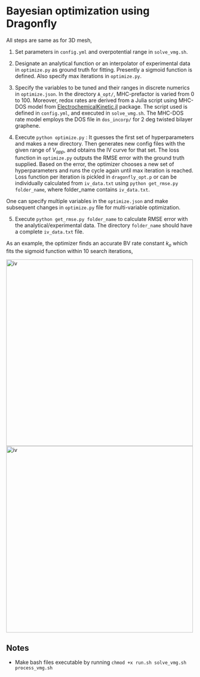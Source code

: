 # Bayesian optimization using Dragonfly 

All steps are same as for 3D mesh,

1. Set parameters in `config.yml` and overpotential range in `solve_vmg.sh`. 

2. Designate an analytical function or an interpolator of experimental data in `optimize.py` as ground truth for fitting. Presently a sigmoid function is defined. Also specify max iterations in `optimize.py`.

3. Specify the variables to be tuned and their ranges in discrete numerics in `optimize.json`. In the directory `A_opt/`, MHC-prefactor is varied from 0 to 100. Moreover, redox rates are derived from a Julia script using MHC-DOS model from [ElectrochemicalKinetic.jl](https://github.com/mbabar09/ElectrochemicalKinetics/) package. The script used is defined in `config.yml`, and executed in `solve_vmg.sh`. The MHC-DOS rate model employs the DOS file in `dos_incorp/` for 2 deg twisted bilayer graphene.

4. Execute `python optimize.py` : It guesses the first set of hyperparameters and makes a new directory. Then generates new config files with the given range of $`V_{app}`$, and obtains the IV curve for that set. The loss function in `optimize.py` outputs the RMSE error with the ground truth supplied. Based on the error, the optimizer chooses a new set of hyperparameters and runs the cycle again until max iteration is reached. Loss function per iteration is pickled in `dragonfly_opt.p` or can be individually calculated from `iv_data.txt` using `python get_rmse.py folder_name`, where folder_name contains `iv_data.txt`.

One can specify multiple variables in the `optimize.json` and make subsequent changes in `optimize.py` file for multi-variable optimization. 
 
5. Execute `python get_rmse.py folder_name` to calculate RMSE error with the analytical/experimental data. The directory `folder_name` should have a complete `iv_data.txt` file. 

As an example, the optimizer finds an accurate BV rate constant $`k_{o}`$ which fits the sigmoid function within 10 search iterations,

<img src="../../img/opt.png" alt="iv" width="500">
<img src="../../img/rmse.png" alt="iv" width="500">


## Notes

* Make bash files executable by running `chmod +x run.sh solve_vmg.sh process_vmg.sh`
